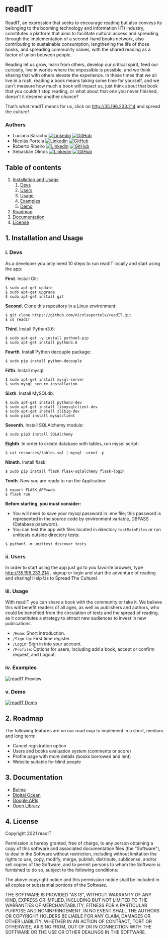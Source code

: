 # readIT

ReadIT, an expression that seeks to encourage reading but also conveys its belonging to the booming technology and information (IT) industry, constitutes a platform that aims to facilitate cultural access and spreading through the implementation of a second-hand books network, also contributing to sustainable consumption, lengthening the life of those books, and spreading community values, with the shared reading as a factor of union between people.

Reading let us grow, learn from others, develop our critical spirit, feed our curiosity, live in worlds where the impossible is possible, and we think sharing that with others elevate the experience.
In these times that we all live in a rush, reading a book means taking some time for yourself, and we can't measure how much a book will impact us, just think about that book that you couldn't stop reading, or what about that one you never finished, doesn't it deserve another chance? 

That’s what readIT means for us, click on http://35.196.233.214 and spread the culture!


### Authors 
* Luciana Sarachu [![Linkedin](https://i.stack.imgur.com/gVE0j.png)](https://www.linkedin.com/in/luciana-sarachu)  [![GitHub](https://i.stack.imgur.com/tskMh.png)](https://github.com/luciana-sarachu)
&nbsp;
*  Nicolás Portela [![Linkedin](https://i.stack.imgur.com/gVE0j.png)](https://www.linkedin.com/in/nicolasportela)  [![GitHub](https://i.stack.imgur.com/tskMh.png)](https://github.com/nicolasportela) 
&nbsp;
*  Roberto Ribeiro [![Linkedin](https://i.stack.imgur.com/gVE0j.png)](https://www.linkedin.com/in/ribeiro-uy)  [![GitHub](https://i.stack.imgur.com/tskMh.png)](https://github.com/ribeiro-uy)
&nbsp;
* Sebastián Olmos [![Linkedin](https://i.stack.imgur.com/gVE0j.png)](https://www.linkedin.com/in/sebasti%C3%A1n-olmos)  [![GitHub](https://i.stack.imgur.com/tskMh.png)](https://github.com/sebastian-olmos)
&nbsp;


## Table of contents
1. [Installation and Usage](#1)
   1. [Devs](#11)
   2. [Users](#12)
   3. [Usage](#13)
   4. [Examples](#14)
   5. [Demo](#15)
2. [Roadmap](#2)
3. [Documentation](#3)
4. [License](#4)

## 1. Installation and Usage <a name="1"></a>

### i. Devs <a name="11"></a>
As a developer you only need 10 steps to run readIT locally and start using the app:

**First**. Install Git:
```
$ sudo apt-get update
$ sudo apt-get upgrade
$ sudo apt-get install git
```                      
**Second**. Clone this repository in a Linux environment:
```
$ git clone https://github.com/nicolasportela/readIT.git
$ cd readIT
```
**Third**. Install Python3.6:
```
$ sudo apt-get -y install python3-pip
$ sudo apt-get install python3.6
```
**Fourth**. Install Python decouple package:
```
$ sudo pip install python-decouple
```
**Fifth**. Install mysql:
``` 
$ sudo apt-get install mysql-server
$ sudo mysql_secure_installation
```
**Sixth**. Install MySQLdb:
```
$ sudo apt-get install python3-dev
$ sudo apt-get install libmysqlclient-dev
$ sudo apt-get install zlib1g-dev
$ sudo pip3 install mysqlclient
```
**Seventh**. Install SQLAlchemy module:
```
$ sudo pip3 install SQLAlchemy
```
**Eighth**. In order to create database with tables, run mysql script:
```
$ cat resources/tables.sql | mysql -uroot -p
```
**Nineth**. Install flask: 
```
$ Sudo pip install flask flask-sqlalchemy flask-login
```
**Tenth**. Now you are ready to run the Application:
```
$ export FLASK_APP=web
$ flask run
```

**Before starting, you must consider:**
* You will need to save your mysql password in .env file; this password is represented in the source code by environment variable, DBPASS (Database password).
* You can test the app with files located in directory `testMainFiles` or run unittests outside directory tests: 
```
$ python3 -m unittest discover tests
```

### ii. Users <a name="12"></a>
In order to start using the app just go to you favorite browser, type http://35.196.233.214 , signup or login and start the adventure of reading and sharing! Help Us to Spread The Culture!.

### iii. Usage <a name="13"></a>
With readIT you can share a book with the community or take it. We believe this will benefit readers of all ages, as well as publishers and authors, who could be benefited from the circulation of texts and the spread of reading, as it constitutes a strategy to attract new audiences to invest in new publications.

* `/Home`: Short introduction.
* `/Sign Up`: First time register.
* `/Login`: Sign in into your account.
* `/Profile`: Options for users, including add a book, accept or confirm request, and Logout.

### iv. Examples <a name="14"></a>
![readIT Preview](https://i.imgur.com/nNdilzd.jpg)

### v. Demo <a name="15"></a>
[![readIT Demo](https://lh3.googleusercontent.com/pw/ACtC-3ejrphnMJ9rzNUVoOf9Hf83tpynsSYMg3RqoTqf8OwlyDEyUe93jKSwxVgo0Tzpykrk8JI5LpYwwJ0PJJnputa_-CwQFMiVbrocqNLUkFLSfd02uRTDP3uR0rZsHzbOzgx5RX-_Lt1bgjWZUO7Sbvg=w1280-h720-no?authuser=0)](https://youtu.be/EZbmrCQOGHA)

## 2. Roadmap <a name="2"></a>

The following features are on our road map to implement in a short, medium and long term:   
   - Cancel registration option
   - Users and books evaluation system (comments or score)
   - Profile page with more details (books borrowed and lent)
   - Website suitable for blind people

## 3. Documentation <a name="3"></a>
* [Bulma](https://bulma.io/)
* [Digital Ocean](https://do.co/3gx7Kqy)
* [Google APIs](https://www.googleapis.com)
* [Open Library](https://openlibrary.org/isbn)

## 4. License <a name="4"></a>
Copyright 2021 readIT

Permission is hereby granted, free of charge, to any person obtaining a copy of this software and associated documentation files (the "Software"), to deal in the Software without restriction, including without limitation the rights to use, copy, modify, merge, publish, distribute, sublicense, and/or sell copies of the Software, and to permit persons to whom the Software is furnished to do so, subject to the following conditions:

The above copyright notice and this permission notice shall be included in all copies or substantial portions of the Software.

THE SOFTWARE IS PROVIDED "AS IS", WITHOUT WARRANTY OF ANY KIND, EXPRESS OR IMPLIED, INCLUDING BUT NOT LIMITED TO THE WARRANTIES OF MERCHANTABILITY, FITNESS FOR A PARTICULAR PURPOSE AND NONINFRINGEMENT. IN NO EVENT SHALL THE AUTHORS OR COPYRIGHT HOLDERS BE LIABLE FOR ANY CLAIM, DAMAGES OR OTHER LIABILITY, WHETHER IN AN ACTION OF CONTRACT, TORT OR OTHERWISE, ARISING FROM, OUT OF OR IN CONNECTION WITH THE SOFTWARE OR THE USE OR OTHER DEALINGS IN THE SOFTWARE.

</br>
